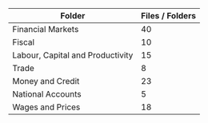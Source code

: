 | Folder                           |   Files / Folders |
|----------------------------------|-------------------|
| Financial Markets                |                40 |
| Fiscal                           |                10 |
| Labour, Capital and Productivity |                15 |
| Trade                            |                 8 |
| Money and Credit                 |                23 |
| National Accounts                |                 5 |
| Wages and Prices                 |                18 |